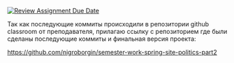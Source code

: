 [![Review Assignment Due Date](https://classroom.github.com/assets/deadline-readme-button-24ddc0f5d75046c5622901739e7c5dd533143b0c8e959d652212380cedb1ea36.svg)](https://classroom.github.com/a/ZVeVPQzX)

Так как последующие коммиты происходили в репозитории github classroom от преподавателя, прилагаю ссылку с репозиторием где были сделаны последующие коммиты и финальная версия проекта:

https://github.com/nigroborgin/semester-work-spring-site-politics-part2
